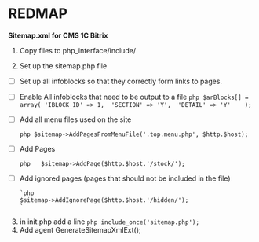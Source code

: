 # REDMAP
**Sitemap.xml for CMS 1C Bitrix**

1) Copy files to php_interface/include/

2) Set up the sitemap.php file   
-[ ] Set up all infoblocks so that they correctly form links to pages. 
-[ ] Enable All infoblocks that need to be output to a file
`php
      $arBlocks[] = array(
            'IBLOCK_ID' => 1, 
            'SECTION' => 'Y', 
            'DETAIL' => 'Y'   
        );
 `           
-[ ] Add all menu files used on the site
   
     `php
     $sitemap->AddPagesFromMenuFile('.top.menu.php', $http.$host); 
     `   
-[ ]  Add Pages
   
    `php  
    $sitemap->AddPage($http.$host.'/stock/');
    `
   
-[ ] Add ignored pages (pages that should not be included in the file)
   
      `php
      $sitemap->AddIgnorePage($http.$host.'/hidden/');
      `

3) in init.php add a line
      `php
      include_once('sitemap.php');
      `
4) Add agent
      GenerateSitemapXmlExt();
